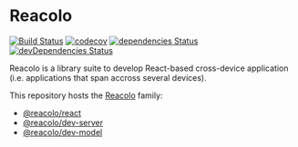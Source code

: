 # Reacolo

[![Build Status](https://travis-ci.org/SMU-SIS/reacolo.svg?branch=master)](https://travis-ci.org/SMU-SIS/reacolo)
[![codecov](https://img.shields.io/codecov/c/github/SMU-SIS/reacolo.svg)](https://codecov.io/gh/SMU-SIS/reacolo)
[![dependencies Status](https://david-dm.org/QuentinRoy/SMU-SIS/reacolo.svg)](https://david-dm.org/SMU-SIS/reacolo)
[![devDependencies Status](https://david-dm.org/SMU-SIS/reacolo/dev-status.svg)](https://david-dm.org/SMU-SIS/reacolo?type=dev)

Reacolo is a library suite to develop React-based cross-device application (i.e. applications that span accross several devices).

This repository hosts the [Reacolo](./packages/reacolo) family:
- [@reacolo/react](./packages/react)
- [@reacolo/dev-server](./packages/dev-server)
- [@reacolo/dev-model](./packages/dev-model)
